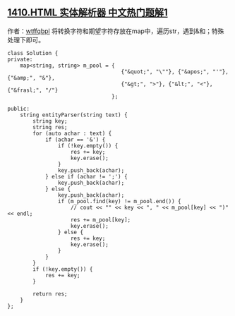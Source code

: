 ## [1410.HTML 实体解析器 中文热门题解1](https://leetcode.cn/problems/html-entity-parser/solutions/100000/c-strstrhan-shu-cha-zhao-zi-chuan-de-qi-shi-wei-zh)

作者：[wtffqbpl](https://leetcode.cn/u/wtffqbpl)
将转换字符和期望字符存放在map中，遍历str，遇到&和；特殊处理下即可。

```
class Solution {
private:    
    map<string, string> m_pool = {
                                    {"&quot;", "\""}, {"&apos;", "'"}, {"&amp;", "&"},
                                    {"&gt;", ">"}, {"&lt;", "<"}, {"&frasl;", "/"}
                                 };
    
public:
    string entityParser(string text) {
        string key;
        string res;
        for (auto achar : text) {
            if (achar == '&') {
                if (!key.empty()) {
                    res += key;
                    key.erase();
                }
                key.push_back(achar);
            } else if (achar != ';') {
                key.push_back(achar);
            } else {
                key.push_back(achar);
                if (m_pool.find(key) != m_pool.end()) {
                    // cout << "" << key << ", " << m_pool[key] << ")" << endl; 
                    res += m_pool[key];
                    key.erase();
                } else {
                    res += key;
                    key.erase();
                }
            }
        }
        if (!key.empty()) {
            res += key;
        }
        
        return res;
    }
};
```
